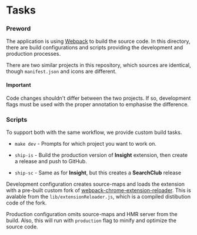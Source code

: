 # Tasks

### Preword

The application is using [Webpack](https://webpack.js.org/concepts/) to build the source code. In this directory, there are build configurations and scripts providing the development and production processes.

There are two similar projects in this repository, which sources are identical, though `manifest.json` and icons are different.

#### Important
Code changes shouldn't differ between the two projects. If so, development flags must be used with the proper annotation to emphasise the difference.

### Scripts

To support both with the same workflow, we provide custom build tasks.

- `make dev` - Prompts for which project you want to work on.

- `ship-is` - Build the production version of **Insight** extension, then create a release and push to GitHub.

- `ship-sc` - Same as for **Insight**, but this creates a **SearchClub** release

Development configuration creates source-maps and loads the extension with a pre-built custom fork of [webpack-chrome-extension-reloader](https://www.npmjs.com/package/webpack-chrome-extension-reloader). This is avalable from the `lib/extensionReloader.js`, which is a compiled distibution code of the fork.

Production configuration omits source-maps and HMR server from the build. Also, this will run with `production` flag to minify and optimize the source code.